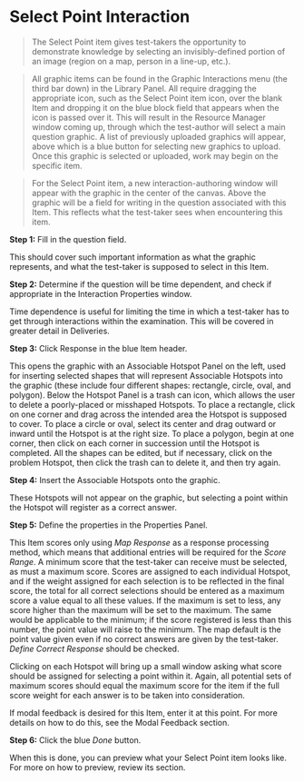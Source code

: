 # Select Point Interaction

>The Select Point item gives test-takers the opportunity to demonstrate knowledge by selecting an invisibly-defined portion of an image (region on a map, person in a line-up, etc.).

>All graphic items can be found in the Graphic Interactions menu (the third bar down) in the Library Panel. All require dragging the appropriate icon, such as the Select Point item icon, over the blank Item and dropping it on the blue block field that appears when the icon is passed over it. This will result in the Resource Manager window coming up, through which the test-author will select a main question graphic. A list of previously uploaded graphics will appear, above which is a blue button for selecting new graphics to upload. Once this graphic is selected or uploaded, work may begin on the specific item.

>For the Select Point item, a new interaction-authoring window will appear with the graphic in the center of the canvas. Above the graphic will be a field for writing in the question associated with this Item. This reflects what the test-taker sees when encountering this item.


**Step 1:** Fill in the question field. 

This should cover such important information as what the graphic represents, and what the test-taker is supposed to select in this Item.

**Step 2:** Determine if the question will be time dependent, and check if appropriate in the Interaction Properties window.

Time dependence is useful for limiting the time in which a test-taker has to get through interactions within the examination. This will be covered in greater detail in Deliveries.

**Step 3:** Click Response in the blue Item header.

This opens the graphic with an Associable Hotspot Panel on the left, used for inserting selected shapes that will represent Associable Hotspots into the graphic (these include four different shapes: rectangle, circle, oval, and polygon). Below the Hotspot Panel is a trash can icon, which allows the user to delete a poorly-placed or misshaped Hotspots. To place a rectangle, click on one corner and drag across the intended area the Hotspot is supposed to cover. To place a circle or oval, select its center and drag outward or inward until the Hotspot is at the right size. To place a polygon, begin at one corner, then click on each corner in succession until the Hotspot is completed. All the shapes can be edited, but if necessary, click on the problem Hotspot, then click the trash can to delete it, and then try again.

**Step 4:** Insert the Associable Hotspots onto the graphic.

These Hotspots will not appear on the graphic, but selecting a point within the Hotspot will register as a correct answer. 

**Step 5:** Define the properties in the Properties Panel.

This Item scores only using *Map Response* as a response processing method, which means that additional entries will be required for the *Score Range*. A minimum score that the test-taker can receive must be selected, as must a maximum score. Scores are assigned to each individual Hotspot, and if the weight assigned for each selection is to be reflected in the final score, the total for all correct selections should be entered as a maximum score a value equal to all these values. If the maximum is set to less, any score higher than the maximum will be set to the maximum. The same would be applicable to the minimum; if the score registered is less than this number, the point value will raise to the minimum. The map default is the point value given even if no correct answers are given by the test-taker. *Define Correct Response* should be checked.

Clicking on each Hotspot will bring up a small window asking what score should be assigned for selecting a point within it. Again, all potential sets of maximum scores should equal the maximum score for the item if the full score weight for each answer is to be taken into consideration. 

If modal feedback is desired for this Item, enter it at this point. For more details on how to do this, see the Modal Feedback section.

**Step 6:** Click the blue *Done* button.

When this is done, you can preview what your Select Point item looks like. For more on how to preview, review its section.
